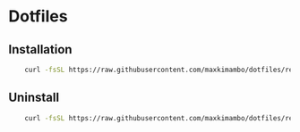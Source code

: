 # Dotfiles

## Installation

```bash
    curl -fsSL https://raw.githubusercontent.com/maxkimambo/dotfiles/refs/heads/master/install.py | python3 - install
```
## Uninstall 


```bash
    curl -fsSL https://raw.githubusercontent.com/maxkimambo/dotfiles/refs/heads/master/install.py | python3 - uninstall
```
